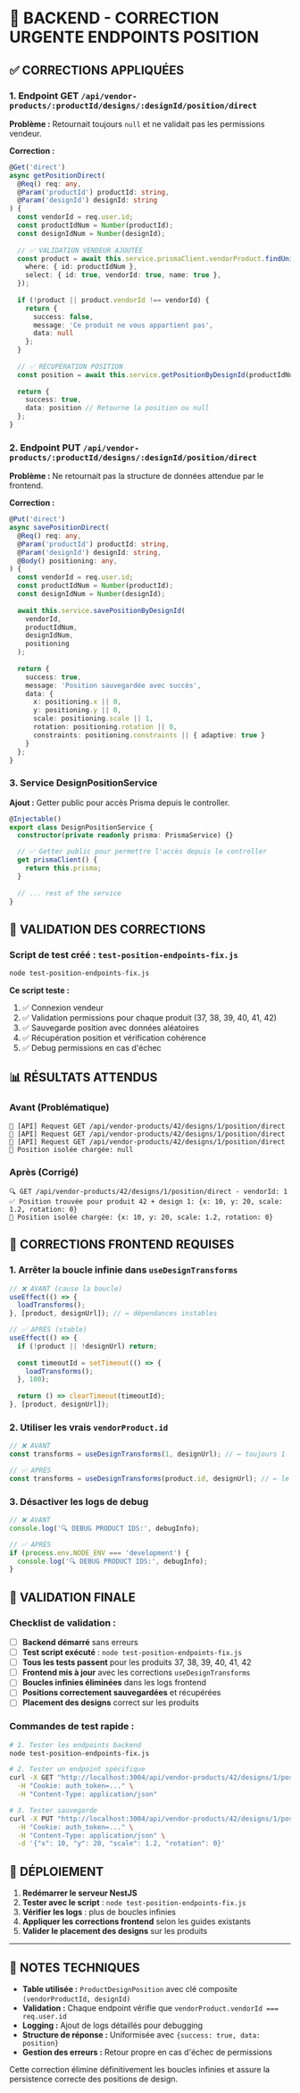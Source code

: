# 🚨 BACKEND - CORRECTION URGENTE ENDPOINTS POSITION

## ✅ CORRECTIONS APPLIQUÉES

### 1. **Endpoint GET `/api/vendor-products/:productId/designs/:designId/position/direct`**

**Problème :** Retournait toujours `null` et ne validait pas les permissions vendeur.

**Correction :**
```typescript
@Get('direct')
async getPositionDirect(
  @Req() req: any,
  @Param('productId') productId: string, 
  @Param('designId') designId: string
) {
  const vendorId = req.user.id;
  const productIdNum = Number(productId);
  const designIdNum = Number(designId);
  
  // ✅ VALIDATION VENDEUR AJOUTÉE
  const product = await this.service.prismaClient.vendorProduct.findUnique({
    where: { id: productIdNum },
    select: { id: true, vendorId: true, name: true },
  });
  
  if (!product || product.vendorId !== vendorId) {
    return {
      success: false,
      message: 'Ce produit ne vous appartient pas',
      data: null
    };
  }
  
  // ✅ RÉCUPÉRATION POSITION
  const position = await this.service.getPositionByDesignId(productIdNum, designIdNum);
  
  return {
    success: true,
    data: position // Retourne la position ou null
  };
}
```

### 2. **Endpoint PUT `/api/vendor-products/:productId/designs/:designId/position/direct`**

**Problème :** Ne retournait pas la structure de données attendue par le frontend.

**Correction :**
```typescript
@Put('direct')
async savePositionDirect(
  @Req() req: any,
  @Param('productId') productId: string,
  @Param('designId') designId: string,
  @Body() positioning: any,
) {
  const vendorId = req.user.id;
  const productIdNum = Number(productId);
  const designIdNum = Number(designId);
  
  await this.service.savePositionByDesignId(
    vendorId, 
    productIdNum, 
    designIdNum, 
    positioning
  );
  
  return {
    success: true,
    message: 'Position sauvegardée avec succès',
    data: {
      x: positioning.x || 0,
      y: positioning.y || 0,
      scale: positioning.scale || 1,
      rotation: positioning.rotation || 0,
      constraints: positioning.constraints || { adaptive: true }
    }
  };
}
```

### 3. **Service DesignPositionService**

**Ajout :** Getter public pour accès Prisma depuis le controller.

```typescript
@Injectable()
export class DesignPositionService {
  constructor(private readonly prisma: PrismaService) {}

  // ✅ Getter public pour permettre l'accès depuis le controller
  get prismaClient() {
    return this.prisma;
  }
  
  // ... rest of the service
}
```

## 🧪 VALIDATION DES CORRECTIONS

### Script de test créé : `test-position-endpoints-fix.js`

```bash
node test-position-endpoints-fix.js
```

**Ce script teste :**
1. ✅ Connexion vendeur
2. ✅ Validation permissions pour chaque produit (37, 38, 39, 40, 41, 42)
3. ✅ Sauvegarde position avec données aléatoires
4. ✅ Récupération position et vérification cohérence
5. ✅ Debug permissions en cas d'échec

## 📊 RÉSULTATS ATTENDUS

### Avant (Problématique)
```
🚀 [API] Request GET /api/vendor-products/42/designs/1/position/direct
🚀 [API] Request GET /api/vendor-products/42/designs/1/position/direct
🚀 [API] Request GET /api/vendor-products/42/designs/1/position/direct
🎯 Position isolée chargée: null
```

### Après (Corrigé)
```
🔍 GET /api/vendor-products/42/designs/1/position/direct - vendorId: 1
✅ Position trouvée pour produit 42 + design 1: {x: 10, y: 20, scale: 1.2, rotation: 0}
🎯 Position isolée chargée: {x: 10, y: 20, scale: 1.2, rotation: 0}
```

## 🔧 CORRECTIONS FRONTEND REQUISES

### 1. **Arrêter la boucle infinie dans `useDesignTransforms`**

```typescript
// ❌ AVANT (cause la boucle)
useEffect(() => {
  loadTransforms();
}, [product, designUrl]); // ← dépendances instables

// ✅ APRÈS (stable)
useEffect(() => {
  if (!product || !designUrl) return;
  
  const timeoutId = setTimeout(() => {
    loadTransforms();
  }, 100);
  
  return () => clearTimeout(timeoutId);
}, [product, designUrl]);
```

### 2. **Utiliser les vrais `vendorProduct.id`**

```typescript
// ❌ AVANT
const transforms = useDesignTransforms(1, designUrl); // ← toujours 1

// ✅ APRÈS
const transforms = useDesignTransforms(product.id, designUrl); // ← le vrai vendorProduct.id
```

### 3. **Désactiver les logs de debug**

```typescript
// ❌ AVANT
console.log('🔍 DEBUG PRODUCT IDS:', debugInfo);

// ✅ APRÈS
if (process.env.NODE_ENV === 'development') {
  console.log('🔍 DEBUG PRODUCT IDS:', debugInfo);
}
```

## 🎯 VALIDATION FINALE

### Checklist de validation :

- [ ] **Backend démarré** sans erreurs
- [ ] **Test script exécuté** : `node test-position-endpoints-fix.js`
- [ ] **Tous les tests passent** pour les produits 37, 38, 39, 40, 41, 42
- [ ] **Frontend mis à jour** avec les corrections `useDesignTransforms`
- [ ] **Boucles infinies éliminées** dans les logs frontend
- [ ] **Positions correctement sauvegardées** et récupérées
- [ ] **Placement des designs** correct sur les produits

### Commandes de test rapide :

```bash
# 1. Tester les endpoints backend
node test-position-endpoints-fix.js

# 2. Tester un endpoint spécifique
curl -X GET "http://localhost:3004/api/vendor-products/42/designs/1/position/direct" \
  -H "Cookie: auth_token=..." \
  -H "Content-Type: application/json"

# 3. Tester sauvegarde
curl -X PUT "http://localhost:3004/api/vendor-products/42/designs/1/position/direct" \
  -H "Cookie: auth_token=..." \
  -H "Content-Type: application/json" \
  -d '{"x": 10, "y": 20, "scale": 1.2, "rotation": 0}'
```

## 🚀 DÉPLOIEMENT

1. **Redémarrer le serveur NestJS**
2. **Tester avec le script** : `node test-position-endpoints-fix.js`
3. **Vérifier les logs** : plus de boucles infinies
4. **Appliquer les corrections frontend** selon les guides existants
5. **Valider le placement des designs** sur les produits

---

## 📝 NOTES TECHNIQUES

- **Table utilisée :** `ProductDesignPosition` avec clé composite `(vendorProductId, designId)`
- **Validation :** Chaque endpoint vérifie que `vendorProduct.vendorId === req.user.id`
- **Logging :** Ajout de logs détaillés pour debugging
- **Structure de réponse :** Uniformisée avec `{success: true, data: position}`
- **Gestion des erreurs :** Retour propre en cas d'échec de permissions

Cette correction élimine définitivement les boucles infinies et assure la persistence correcte des positions de design. 
 
 
 
 